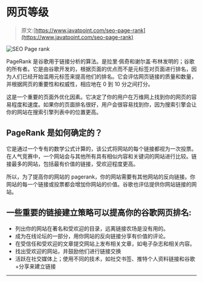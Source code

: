 # 网页等级

> 原文:[https://www.javatpoint.com/seo-page-rank](https://www.javatpoint.com/seo-page-rank)

![SEO Page rank](../Images/789762b85f416dfc105dbc02095d4840.png)

PageRank 是谷歌用于链接分析的算法。是拉里·佩奇和谢尔盖·布林发明的；谷歌的所有者。它是由谷歌开发的，根据页面的优点而不是元标签对页面进行排名，因为人们已经开始滥用元标签来提高他们的排名。它会评估网页链接的质量和数量，并根据网页的重要性和权威性，相应地在 0 到 10 分之间打分。

这是一个重要的页面外优化因素。它决定了你的用户在万维网上找到你的网页的容易程度和速度。如果你的页面排名很好，用户会很容易找到你，因为搜索引擎会让你的网站在搜索引擎列表中的位置更高。

## PageRank 是如何确定的？

它是通过一个专有的数学公式计算的，该公式将网站的每个链接都视为一次投票。在人气竞赛中，一个网站会与其他所有具有相似内容和关键词的网站进行比较。链接最多的网站，包括最有价值的链接，受欢迎程度更高。

所以，为了提高你的网站的 pagerank，你的网站需要有其他网站的反向链接。你网站的每一个链接或投票都会增加你网站的价值。谷歌也评估提供你网站链接的网站。

## 一些重要的链接建立策略可以提高你的谷歌网页排名:

*   列出你的网站在著名和受欢迎的目录，远离链接农场是没有用的。
*   成为在线论坛的一部分，用你网站的反向链接分享有价值的评论。
*   在受信任和受欢迎的文章提交网站上发布相关文章，如电子杂志和相关内容。
*   找出受欢迎的网站，并鼓励他们进行链接交换
*   活跃在社交媒体上；使用不同的技术，如社交书签、推特个人资料链接和谷歌+分享来建立链接

* * *